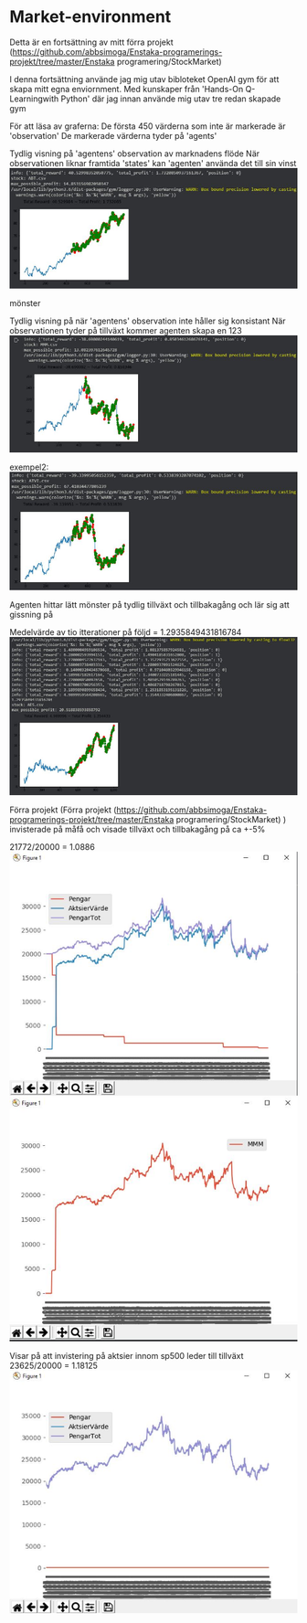 # Market-environment

Detta är en fortsättning av mitt förra projekt (https://github.com/abbsimoga/Enstaka-programerings-projekt/tree/master/Enstaka programering/StockMarket)

I denna fortsättning använde jag mig utav bibloteket OpenAI gym för att skapa mitt egna enviornment. Med kunskaper från 'Hands-On Q-Learningwith Python' där jag innan använde mig utav tre redan skapade gym

För att läsa av graferna:
    De första 450 värderna som inte är markerade är 'observation'
    De markerade värderna tyder på 'agents'


Tydlig visning på 'agentens' observation av marknadens flöde
När observationen liknar framtida 'states' kan 'agenten' använda det till sin vinst
![png](docs/Capture3.JPG)

mönster

Tydlig visning på när 'agentens' observation inte håller sig konsistant
När observationen tyder på tillväxt kommer agenten skapa en 123 
![png](docs/Capture1.JPG)

exempel2:
![png](docs/Capture2.JPG)

Agenten hittar lätt mönster på tydlig tillväxt och tillbakagång och lär sig att gissning på 

Medelvärde av tio itterationer på följd = 1.2935849431816784
![png](docs/Capture7.JPG)

Förra projekt (Förra projekt (https://github.com/abbsimoga/Enstaka-programerings-projekt/tree/master/Enstaka programering/StockMarket)
) invisterade på måfå och visade tillväxt och tillbakagång på ca +-5%

21772/20000 = 1.0886
![png](docs/Capture4.JPG)
![png](docs/Capture5.JPG)

Visar på att invistering på aktsier innom sp500 leder till tillväxt
23625/20000 = 1.18125
![png](docs/Capture6.JPG)